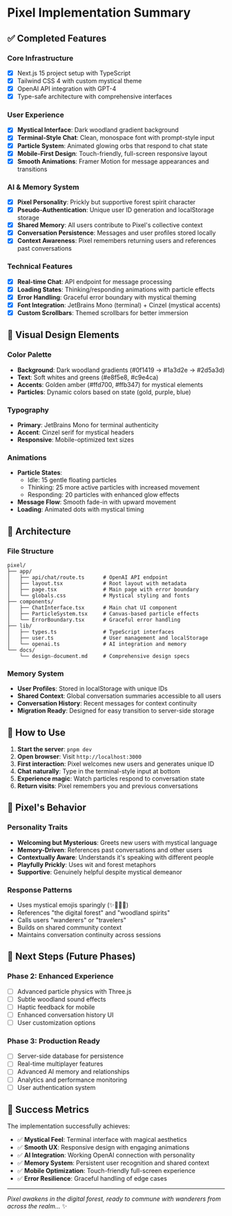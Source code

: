 # Pixel Implementation Summary

## ✅ Completed Features

### Core Infrastructure
- [x] Next.js 15 project setup with TypeScript
- [x] Tailwind CSS 4 with custom mystical theme
- [x] OpenAI API integration with GPT-4
- [x] Type-safe architecture with comprehensive interfaces

### User Experience
- [x] **Mystical Interface**: Dark woodland gradient background
- [x] **Terminal-Style Chat**: Clean, monospace font with prompt-style input
- [x] **Particle System**: Animated glowing orbs that respond to chat state
- [x] **Mobile-First Design**: Touch-friendly, full-screen responsive layout
- [x] **Smooth Animations**: Framer Motion for message appearances and transitions

### AI & Memory System
- [x] **Pixel Personality**: Prickly but supportive forest spirit character
- [x] **Pseudo-Authentication**: Unique user ID generation and localStorage storage
- [x] **Shared Memory**: All users contribute to Pixel's collective context
- [x] **Conversation Persistence**: Messages and user profiles stored locally
- [x] **Context Awareness**: Pixel remembers returning users and references past conversations

### Technical Features
- [x] **Real-time Chat**: API endpoint for message processing
- [x] **Loading States**: Thinking/responding animations with particle effects
- [x] **Error Handling**: Graceful error boundary with mystical theming
- [x] **Font Integration**: JetBrains Mono (terminal) + Cinzel (mystical accents)
- [x] **Custom Scrollbars**: Themed scrollbars for better immersion

## 🎨 Visual Design Elements

### Color Palette
- **Background**: Dark woodland gradients (#0f1419 → #1a3d2e → #2d5a3d)
- **Text**: Soft whites and greens (#e8f5e8, #c9e4ca)
- **Accents**: Golden amber (#ffd700, #ffb347) for mystical elements
- **Particles**: Dynamic colors based on state (gold, purple, blue)

### Typography
- **Primary**: JetBrains Mono for terminal authenticity
- **Accent**: Cinzel serif for mystical headers
- **Responsive**: Mobile-optimized text sizes

### Animations
- **Particle States**: 
  - Idle: 15 gentle floating particles
  - Thinking: 25 more active particles with increased movement
  - Responding: 20 particles with enhanced glow effects
- **Message Flow**: Smooth fade-in with upward movement
- **Loading**: Animated dots with mystical timing

## 🔧 Architecture

### File Structure
```
pixel/
├── app/
│   ├── api/chat/route.ts      # OpenAI API endpoint
│   ├── layout.tsx             # Root layout with metadata
│   ├── page.tsx               # Main page with error boundary
│   └── globals.css            # Mystical styling and fonts
├── components/
│   ├── ChatInterface.tsx      # Main chat UI component
│   ├── ParticleSystem.tsx     # Canvas-based particle effects
│   └── ErrorBoundary.tsx      # Graceful error handling
├── lib/
│   ├── types.ts               # TypeScript interfaces
│   ├── user.ts                # User management and localStorage
│   └── openai.ts              # AI integration and memory
└── docs/
    └── design-document.md     # Comprehensive design specs
```

### Memory System
- **User Profiles**: Stored in localStorage with unique IDs
- **Shared Context**: Global conversation summaries accessible to all users
- **Conversation History**: Recent messages for context continuity
- **Migration Ready**: Designed for easy transition to server-side storage

## 🚀 How to Use

1. **Start the server**: `pnpm dev`
2. **Open browser**: Visit `http://localhost:3000`
3. **First interaction**: Pixel welcomes new users and generates unique ID
4. **Chat naturally**: Type in the terminal-style input at bottom
5. **Experience magic**: Watch particles respond to conversation state
6. **Return visits**: Pixel remembers you and previous conversations

## 🔮 Pixel's Behavior

### Personality Traits
- **Welcoming but Mysterious**: Greets new users with mystical language
- **Memory-Driven**: References past conversations and other users
- **Contextually Aware**: Understands it's speaking with different people
- **Playfully Prickly**: Uses wit and forest metaphors
- **Supportive**: Genuinely helpful despite mystical demeanor

### Response Patterns
- Uses mystical emojis sparingly (✨🌙🍃🔮)
- References "the digital forest" and "woodland spirits"
- Calls users "wanderers" or "travelers"
- Builds on shared community context
- Maintains conversation continuity across sessions

## 🎯 Next Steps (Future Phases)

### Phase 2: Enhanced Experience
- [ ] Advanced particle physics with Three.js
- [ ] Subtle woodland sound effects
- [ ] Haptic feedback for mobile
- [ ] Enhanced conversation history UI
- [ ] User customization options

### Phase 3: Production Ready
- [ ] Server-side database for persistence
- [ ] Real-time multiplayer features
- [ ] Advanced AI memory and relationships
- [ ] Analytics and performance monitoring
- [ ] User authentication system

## 💫 Success Metrics

The implementation successfully achieves:
- ✅ **Mystical Feel**: Terminal interface with magical aesthetics
- ✅ **Smooth UX**: Responsive design with engaging animations
- ✅ **AI Integration**: Working OpenAI connection with personality
- ✅ **Memory System**: Persistent user recognition and shared context
- ✅ **Mobile Optimization**: Touch-friendly full-screen experience
- ✅ **Error Resilience**: Graceful handling of edge cases

---

*Pixel awakens in the digital forest, ready to commune with wanderers from across the realm...* ✨
